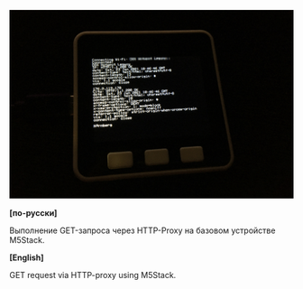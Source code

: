 ![](https://raw.githubusercontent.com/dsiberia9s/M5Stack_GET_Requset_via_Proxy/master/photo.jpg)

**[по-русски]**

Выполнение GET-запроса через HTTP-Proxy на базовом устройстве M5Stack.

**[English]**

GET request via HTTP-proxy using M5Stack.